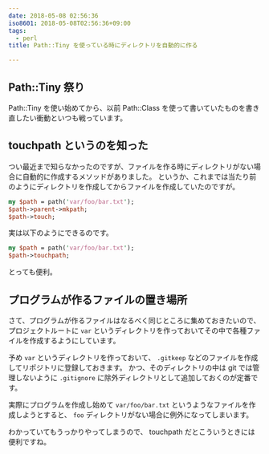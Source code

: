 ```yaml
---
date: 2018-05-08 02:56:36
iso8601: 2018-05-08T02:56:36+09:00
tags:
  - perl
title: Path::Tiny を使っている時にディレクトリを自動的に作る

---
```


## Path::Tiny 祭り

Path::Tiny を使い始めてから、以前 Path::Class を使って書いていたものを書き直したい衝動といつも戦っています。

## touchpath というのを知った

つい最近まで知らなかったのですが、ファイルを作る時にディレクトリがない場合に自動的に作成するメソッドがありました。
というか、これまでは当たり前のようにディレクトリを作成してからファイルを作成していたのですが。

```perl
my $path = path('var/foo/bar.txt');
$path->parent->mkpath;
$path->touch;
```

実は以下のようにできるのです。

```perl
my $path = path('var/foo/bar.txt');
$path->touchpath;
```

とっても便利。

## プログラムが作るファイルの置き場所

さて、プログラムが作るファイルはなるべく同じところに集めておきたいので、プロジェクトルートに `var` というディレクトリを作っておいてその中で各種ファイルを作成するようにしています。

予め `var` というディレクトリを作っておいて、 `.gitkeep` などのファイルを作成してリポジトリに登録しておきます。
かつ、そのディレクトリの中は git では管理しないように `.gitignore` に除外ディレクトリとして追加しておくのが定番です。

実際にプログラムを作成し始めて `var/foo/bar.txt` というようなファイルを作成しようとすると、 `foo` ディレクトリがない場合に例外になってしまいます。

わかっていてもうっかりやってしまうので、 touchpath だとこういうときには便利ですね。

